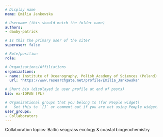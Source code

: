 ```yaml
---
# Display name
name: Emilia Jankowska

# Username (this should match the folder name)
authors:
- dauby-patrick

# Is this the primary user of the site?
superuser: false

# Role/position
role: 

# Organizations/Affiliations
organizations:
- name: Institute of Oceanography, Polish Academy of Sciences (Poland)
  url: "https://www.researchgate.net/profile/Emilia_Jankowska"

# Short bio (displayed in user profile at end of posts)
bio: ex-IOPAN (PL) 

# Organizational groups that you belong to (for People widget)
#   Set this to `[]` or comment out if you are not using People widget.
user_groups:
- Collaborators
---
```

Collaboration topics: Baltic seagrass ecology & coastal biogeochemistry
